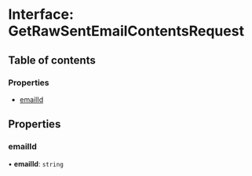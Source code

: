 # Interface: GetRawSentEmailContentsRequest

## Table of contents

### Properties

- [emailId](GetRawSentEmailContentsRequest.md#emailid)

## Properties

### emailId

• **emailId**: `string`
